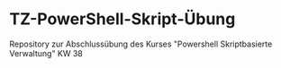 # TZ-PowerShell-Skript-Übung
Repository zur Abschlussübung des Kurses "Powershell Skriptbasierte Verwaltung" KW 38
